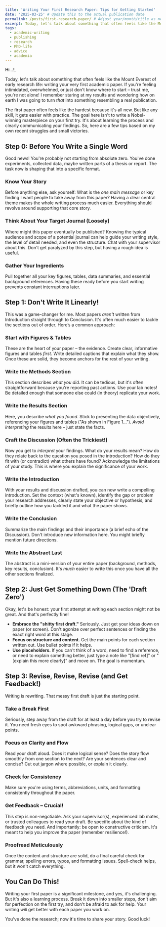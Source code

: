 ```yaml
---
title: 'Writing Your First Research Paper: Tips for Getting Started'
date: '2025-03-25' # Update this to the actual publication date
permalink: /posts/first-research-paper/ # Adjust year/month/title as needed
excerpt: Today, let's talk about something that often feels like the Mount Everest of early research life - writing your very first academic paper. If you're feeling intimidated, overwhelmed, or just don't know where to start – trust me, you're not alone! I remember staring at my results and wondering how on earth I was going to turn *that* into something resembling a real publication.
tags:
  - academic-writing
  - publishing
  - research
  - PhD-life
  - advice
  - academia
---
```


Hi...!,

Today, let's talk about something that often feels like the Mount Everest of early research life: writing your very first academic paper. If you're feeling intimidated, overwhelmed, or just don't know where to start – trust me, you're not alone! I remember staring at my results and wondering how on earth I was going to turn *that* into something resembling a real publication.

The first paper often feels like the hardest because it's all new. But like any skill, it gets easier with practice. The goal here isn't to write a Nobel-winning masterpiece on your first try. It's about learning the process and clearly communicating your findings. So, here are a few tips based on my own recent struggles and small victories.

## Step 0: Before You Write a Single Word

Good news! You're probably not starting from absolute zero. You've done experiments, collected data, maybe written parts of a thesis or report. The task now is shaping that into a specific format.

### Know Your Story
Before anything else, ask yourself: What is the *one main message* or key finding I want people to take away from this paper? Having a clear central theme makes the whole writing process much easier. Everything should revolve around supporting that core story.

### Think About Your Target Journal (Loosely)
Where might this paper eventually be published? Knowing the typical audience and scope of a potential journal can help guide your writing style, the level of detail needed, and even the structure. Chat with your supervisor about this. Don't get paralyzed by this step, but having a rough idea is useful.

### Gather Your Ingredients
Pull together all your key figures, tables, data summaries, and essential background references. Having these ready before you start writing prevents constant interruptions later.

## Step 1: Don't Write It Linearly!

This was a game-changer for me. Most papers *aren't* written from Introduction straight through to Conclusion. It's often much easier to tackle the sections out of order. Here’s a common approach:

### Start with Figures & Tables
These are the heart of your paper – the evidence. Create clear, informative figures and tables *first*. Write detailed captions that explain what they show. Once these are solid, they become anchors for the rest of your writing.

### Write the Methods Section
This section describes *what you did*. It can be tedious, but it's often straightforward because you're reporting past actions. Use your lab notes! Be detailed enough that someone else could (in theory) replicate your work.

### Write the Results Section
Here, you describe *what you found*. Stick to presenting the data objectively, referencing your figures and tables ("As shown in Figure 1..."). *Avoid interpreting* the results here – just state the facts.

### Craft the Discussion (Often the Trickiest!)
Now you get to *interpret* your findings. What do your results mean? How do they relate back to the question you posed in the introduction? How do they fit with (or contradict) what others have found? Acknowledge the limitations of your study. This is where you explain the significance of your work.

### Write the Introduction
With your results and discussion drafted, you can now write a compelling introduction. Set the context (what's known), identify the gap or problem your research addresses, clearly state your objective or hypothesis, and briefly outline how you tackled it and what the paper shows.

### Write the Conclusion
Summarize the main findings and their importance (a brief echo of the Discussion). Don't introduce new information here. You might briefly mention future directions.

### Write the Abstract Last
The abstract is a mini-version of your entire paper (background, methods, key results, conclusion). It's *much* easier to write this once you have all the other sections finalized.

## Step 2: Just Get Something Down (The 'Draft Zero')

Okay, let's be honest: your first attempt at writing each section might not be great. And that's perfectly fine!
* **Embrace the "shitty first draft."** Seriously. Just get your ideas down on paper (or screen). Don't agonize over perfect sentences or finding the exact right word at this stage.
* **Focus on structure and content.** Get the main points for each section written out. Use bullet points if it helps.
* **Use placeholders.** If you can't think of a word, need to find a reference, or need to explain something better, just type a note like "[find ref]" or "[explain this more clearly]" and move on. The goal is momentum.

## Step 3: Revise, Revise, Revise (and Get Feedback!)

Writing is rewriting. That messy first draft is just the starting point.

### Take a Break First
Seriously, step away from the draft for at least a day before you try to revise it. You need fresh eyes to spot awkward phrasing, logical gaps, or unclear points.

### Focus on Clarity and Flow
Read your draft aloud. Does it make logical sense? Does the story flow smoothly from one section to the next? Are your sentences clear and concise? Cut out jargon where possible, or explain it clearly.

### Check for Consistency
Make sure you're using terms, abbreviations, units, and formatting consistently throughout the paper.

### Get Feedback – Crucial!
This step is non-negotiable. Ask your supervisor(s), experienced lab mates, or trusted colleagues to read your draft. Be specific about the kind of feedback you need. And importantly: be open to constructive criticism. It's meant to help you improve the paper (remember resilience!).

### Proofread Meticulously
Once the content and structure are solid, do a final careful check for grammar, spelling errors, typos, and formatting issues. Spell-check helps, but it won't catch everything.

## You Can Do This!

Writing your first paper is a significant milestone, and yes, it's challenging. But it's also a learning process. Break it down into smaller steps, don't aim for perfection on the first try, and don't be afraid to ask for help. Your writing *will* get better with each paper you work on.

You've done the research; now it's time to share your story. Good luck!